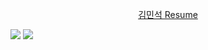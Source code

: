 <p align="center" style="max-width: 100%;">
  <a href="https://sun5066.notion.site/967633e5a2cb4921887b59393d1df741?pvs=4">김민석 Resume<a/>
    
  <a href="https://sun5066.github.io"><img src="https://img.shields.io/badge/Blog-Sun%20Blog-red"/></a>
  <a href="https://open.kakao.com/o/slQYymce"><img src="https://img.shields.io/badge/Contact%20Us-KAKAO-yellow"/></a>
</p>
